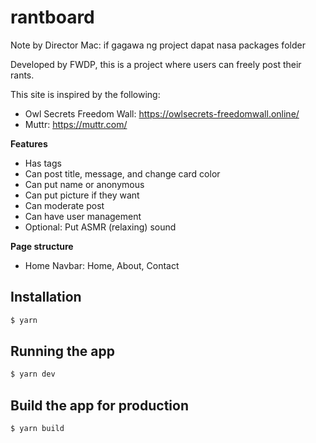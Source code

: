 # rantboard

Note by Director Mac: if gagawa ng project dapat nasa packages folder

Developed by FWDP, this is a project where users can freely post their rants.

This site is inspired by the following:
- Owl Secrets Freedom Wall: https://owlsecrets-freedomwall.online/
- Muttr: https://muttr.com/

**Features**
- Has tags
- Can post title, message, and change card color
- Can put name or anonymous
- Can put picture if they want
- Can moderate post
- Can have user management
- Optional: Put ASMR (relaxing) sound

**Page structure**
- Home
Navbar: Home, About, Contact

## Installation

```bash
$ yarn 
```

## Running the app

```bash
$ yarn dev
```

## Build the app for production

```bash
$ yarn build
```


